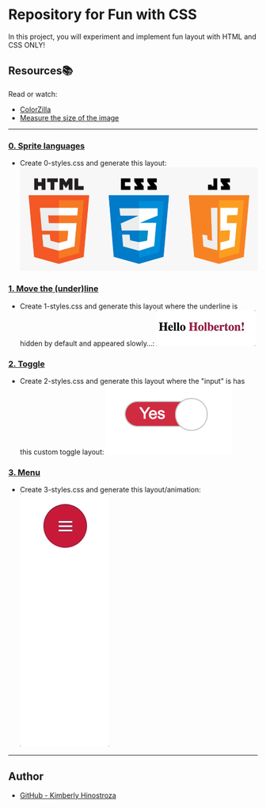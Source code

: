 # Repository for Fun with CSS

In this project, you will experiment and implement fun layout with HTML and CSS ONLY!

## Resources:books:

Read or watch:

- [ColorZilla](https://chrome.google.com/webstore/detail/colorzilla/bhlhnicpbhignbdhedgjhgdocnmhomnp)
- [Measure the size of the image](https://www.toptal.com/developers/css/sprite-generator/)

---

### [0. Sprite languages](./0-styles.css)

- Create 0-styles.css and generate this layout:
  ![sprite](./0-sprite.png)

### [1. Move the (under)line](./1-styles.css)

- Create 1-styles.css and generate this layout where the underline is hidden by default and appeared slowly…:
  ![underline](./holberton.gif)

### [2. Toggle](./2-styles.css)

- Create 2-styles.css and generate this layout where the "input" is has this custom toggle layout:
  ![toggle](./toggle.png)

### [3. Menu](./3-styles.css)

- Create 3-styles.css and generate this layout/animation:
  ![menu](./menu.gif)

---

## Author

- [GitHub - Kimberly Hinostroza](https://github.com/kimha1030)
